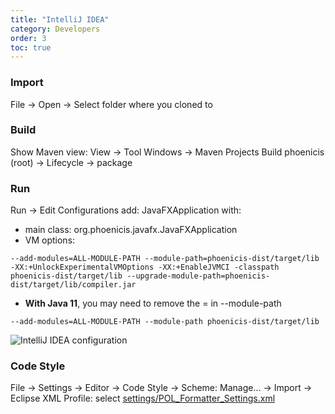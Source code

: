 ```yaml
---
title: "IntelliJ IDEA"
category: Developers
order: 3
toc: true
---
```


### Import
File → Open → Select folder where you cloned to

### Build
Show Maven view: View → Tool Windows → Maven Projects
Build phoenicis (root) → Lifecycle → package

### Run
Run → Edit Configurations
add: JavaFXApplication with:
* main class: org.phoenicis.javafx.JavaFXApplication
* VM options: 
```
--add-modules=ALL-MODULE-PATH --module-path=phoenicis-dist/target/lib -XX:+UnlockExperimentalVMOptions -XX:+EnableJVMCI -classpath phoenicis-dist/target/lib --upgrade-module-path=phoenicis-dist/target/lib/compiler.jar
```
* **With Java 11**, you may need to remove the = in --module-path
```
--add-modules=ALL-MODULE-PATH --module-path phoenicis-dist/target/lib
```
![IntelliJ IDEA configuration](/images/intellij-idea-run.png)

### Code Style
File → Settings → Editor → Code Style → Scheme: Manage... → Import → Eclipse XML Profile: select [settings/POL_Formatter_Settings.xml](https://github.com/PhoenicisOrg/phoenicis/blob/master/settings/POL_Formatter_Settings.xml)
